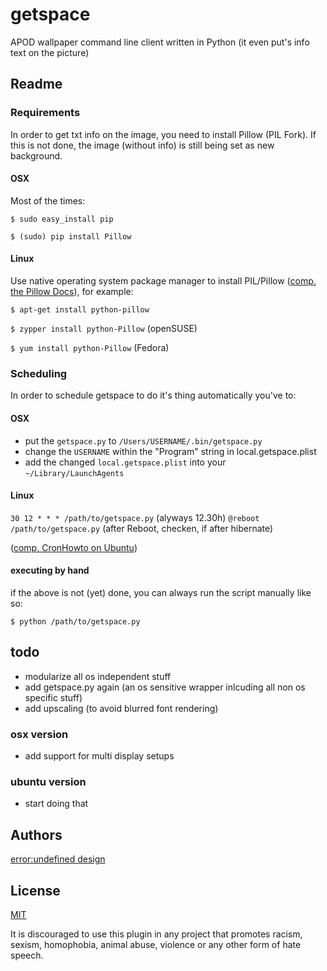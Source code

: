 # getspace
APOD wallpaper command line client written in Python (it even put's info text on the picture)

## Readme

### Requirements

In order to get txt info on the image, you need to install Pillow (PIL Fork). If this is not done, the image (without info) is still being set as new background.

#### OSX

Most of the times:

```$ sudo easy_install pip```

```$ (sudo) pip install Pillow```

#### Linux

Use native operating system package manager to install PIL/Pillow ([comp. the Pillow Docs](http://pillow.readthedocs.io/en/latest/installation.html#linux-installation)), for example:

```$ apt-get install python-pillow```

```$ zypper install python-Pillow``` (openSUSE)

```$ yum install python-Pillow``` (Fedora)

### Scheduling
In order to schedule getspace to do it's thing automatically you've to:

#### OSX

- put the ```getspace.py``` to ```/Users/USERNAME/.bin/getspace.py```
- change the ```USERNAME``` within the "Program" string in local.getspace.plist
- add the changed ```local.getspace.plist``` into your ```~/Library/LaunchAgents```

#### Linux

```30 12 * * * /path/to/getspace.py``` (alyways 12.30h)
```@reboot /path/to/getspace.py``` (after Reboot, checken, if after hibernate)

([comp. CronHowto on Ubuntu](https://help.ubuntu.com/community/CronHowto))

#### executing by hand

if the above is not (yet) done, you can always run the script manually like so:

```$ python /path/to/getspace.py```

## todo
- modularize all os independent stuff
- add getspace.py again (an os sensitive wrapper inlcuding all non os specific stuff)
- add upscaling (to avoid blurred font rendering)

### osx version
- add support for multi display setups

### ubuntu version
- start doing that

## Authors
[error:undefined design](http://error-undefined.de/)

## License

[MIT](https://opensource.org/licenses/MIT)

It is discouraged to use this plugin in any project that promotes racism, sexism, homophobia, animal abuse, violence or any other form of hate speech.